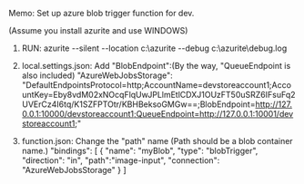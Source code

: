 Memo: Set up azure blob trigger function for dev.

(Assume you install azurite and use WINDOWS)

1. RUN:
   azurite --silent --location c:\azurite --debug c:\azurite\debug.log

2. local.settings.json:
   Add "BlobEndpoint":(By the way, "QueueEndpoint is also included)
   "AzureWebJobsStorage": "DefaultEndpointsProtocol=http;AccountName=devstoreaccount1;AccountKey=Eby8vdM02xNOcqFlqUwJPLlmEtlCDXJ1OUzFT50uSRZ6IFsuFq2UVErCz4I6tq/K1SZFPTOtr/KBHBeksoGMGw==;BlobEndpoint=http://127.0.0.1:10000/devstoreaccount1;QueueEndpoint=http://127.0.0.1:10001/devstoreaccount1;"

3. function.json:
   Change the "path" name (Path should be a blob container name.)
   "bindings": [
   {
   "name": "myBlob",
   "type": "blobTrigger",
   "direction": "in",
   "path":"image-input",
   "connection": "AzureWebJobsStorage"
   }
   ]
